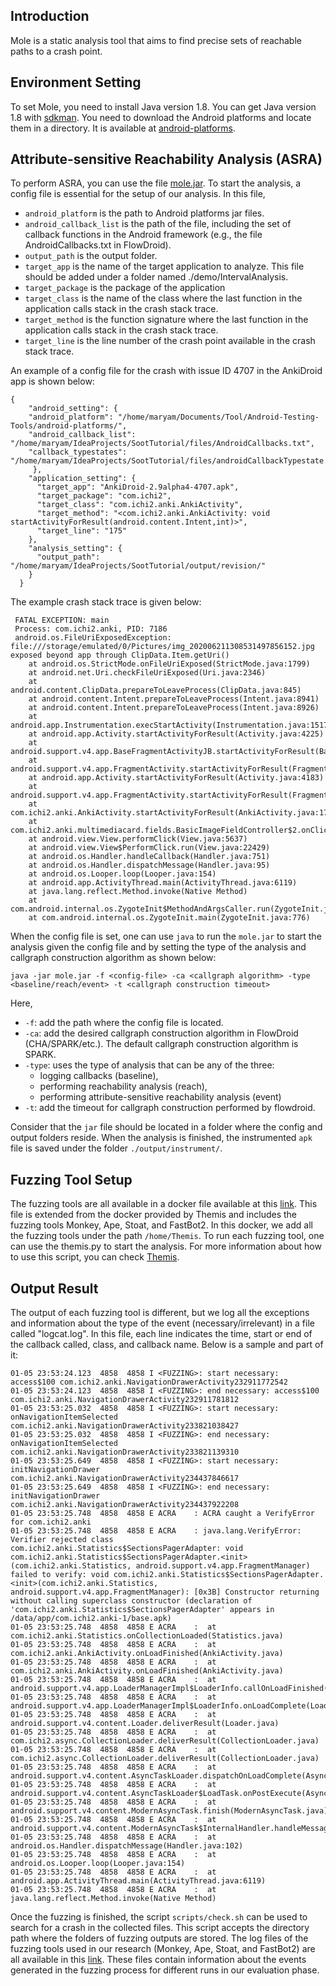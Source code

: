 ## Introduction
Mole is a static analysis tool that aims to find precise sets of reachable paths to a crash point. 

## Environment Setting
To set Mole, you need to install Java version 1.8. You can get Java version 1.8 with [sdkman](https://sdkman.io/).
You need to download the Android platforms and locate them in a directory. It is available at [android-platforms](https://github.com/Sable/android-platforms). 

## Attribute-sensitive Reachability Analysis (ASRA)
To perform ASRA, you can use the file [mole.jar](https://hkustconnect-my.sharepoint.com/:f:/g/personal/mamt_connect_ust_hk/EtUpYqtvhrtJnlPH_zwuGxcBG2muF2BS7rN49dYdw6h50Q?e=Fbimep). To start the analysis, a config file is essential for the setup of our analysis. In this file,
- `android_platform` is the path to Android platforms jar files. 
- `android_callback_list` is the path of the file, including the set of callback functions in the Android framework (e.g., the file AndroidCallbacks.txt in FlowDroid).
- `output_path` is the output folder.
- `target_app` is the name of the target application to analyze. This file should be added under a folder named ./demo/IntervalAnalysis.  
- `target_package` is the package of the application
- `target_class` is the name of the class where the last function in the application calls stack in the crash stack trace.
- `target_method` is the function signature where the last function in the application calls stack in the crash stack trace.
- `target_line` is the line number of the crash point available in the crash stack trace.

An example of a config file for the crash with issue ID 4707 in the AnkiDroid app is shown below:
````
{
	"android_setting": {
    "android_platform": "/home/maryam/Documents/Tool/Android-Testing-Tools/android-platforms/",
    "android_callback_list": "/home/maryam/IdeaProjects/SootTutorial/files/AndroidCallbacks.txt",
    "callback_typestates": "/home/maryam/IdeaProjects/SootTutorial/files/androidCallbackTypestate.xml"
 	 },
    "application_setting": { 
      "target_app": "AnkiDroid-2.9alpha4-4707.apk",
      "target_package": "com.ichi2",
      "target_class": "com.ichi2.anki.AnkiActivity",
      "target_method": "<com.ichi2.anki.AnkiActivity: void startActivityForResult(android.content.Intent,int)>",
      "target_line": "175"
    },
    "analysis_setting": {
      "output_path": "/home/maryam/IdeaProjects/SootTutorial/output/revision/"
    }
  }

````
The example crash stack trace is given below:
````
 FATAL EXCEPTION: main
 Process: com.ichi2.anki, PID: 7186
 android.os.FileUriExposedException: file:///storage/emulated/0/Pictures/img_202006211308531497856152.jpg exposed beyond app through ClipData.Item.getUri()
 	at android.os.StrictMode.onFileUriExposed(StrictMode.java:1799)
 	at android.net.Uri.checkFileUriExposed(Uri.java:2346)
 	at android.content.ClipData.prepareToLeaveProcess(ClipData.java:845)
 	at android.content.Intent.prepareToLeaveProcess(Intent.java:8941)
 	at android.content.Intent.prepareToLeaveProcess(Intent.java:8926)
 	at android.app.Instrumentation.execStartActivity(Instrumentation.java:1517)
 	at android.app.Activity.startActivityForResult(Activity.java:4225)
 	at android.support.v4.app.BaseFragmentActivityJB.startActivityForResult(BaseFragmentActivityJB.java:50)
 	at android.support.v4.app.FragmentActivity.startActivityForResult(FragmentActivity.java:79)
 	at android.app.Activity.startActivityForResult(Activity.java:4183)
 	at android.support.v4.app.FragmentActivity.startActivityForResult(FragmentActivity.java:859)
 	at com.ichi2.anki.AnkiActivity.startActivityForResult(AnkiActivity.java:175)
 	at com.ichi2.anki.multimediacard.fields.BasicImageFieldController$2.onClick(BasicImageFieldController.java:125)
 	at android.view.View.performClick(View.java:5637)
 	at android.view.View$PerformClick.run(View.java:22429)
 	at android.os.Handler.handleCallback(Handler.java:751)
 	at android.os.Handler.dispatchMessage(Handler.java:95)
 	at android.os.Looper.loop(Looper.java:154)
 	at android.app.ActivityThread.main(ActivityThread.java:6119)
 	at java.lang.reflect.Method.invoke(Native Method)
 	at com.android.internal.os.ZygoteInit$MethodAndArgsCaller.run(ZygoteInit.java:886)
 	at com.android.internal.os.ZygoteInit.main(ZygoteInit.java:776)
````
When the config file is set, one can use `java` to run the `mole.jar` to start the analysis given the config file and by setting the type of the analysis and callgraph construction algorithm as shown below:
````
java -jar mole.jar -f <config-file> -ca <callgraph algorithm> -type <baseline/reach/event> -t <callgraph construction timeout>
````
Here,
- `-f`: add the path where the config file is located.
- `-ca`: add the desired callgraph construction algorithm in FlowDroid (CHA/SPARK/etc.). The default callgraph construction algorithm is SPARK.
- `-type`: uses the type of analysis that can be any of the three:
  - logging callbacks (baseline),
  - performing reachability analysis (reach),
  - performing attribute-sensitive reachability analysis (event)
- `-t`: add the timeout for callgraph construction performed by flowdroid.

Consider that the `jar` file should be located in a folder where the config and output folders reside. When the analysis is finished, the instrumented `apk` file is saved under the folder `./output/instrument/`.

## Fuzzing Tool Setup
The fuzzing tools are all available in a docker file available at this [link](https://hkustconnect-my.sharepoint.com/:u:/g/personal/mamt_connect_ust_hk/Eeb9jDXM4iFDoh5OJIo2h94BDTz7Gg80ukKM4HNWMFQ19Q?e=gJWZu0). This file is extended from the docker provided by Themis and includes the fuzzing tools Monkey, Ape, Stoat, and FastBot2. In this docker, we add all the fuzzing tools under the path `/home/Themis`. To run each fuzzing tool, one can use the themis.py to start the analysis. For more information about how to use this script, you can check [Themis](https://github.com/the-themis-benchmarks/home).


## Output Result
The output of each fuzzing tool is different, but we log all the exceptions and information about the type of the event (necessary/irrelevant) in a file called "logcat.log". In this file, each line indicates the time, start or end of the callback called, class, and callback name. Below is a sample and part of it: 

````
01-05 23:53:24.123  4858  4858 I <FUZZING>: start necessary: access$100 com.ichi2.anki.NavigationDrawerActivity232911772542
01-05 23:53:24.123  4858  4858 I <FUZZING>: end necessary: access$100 com.ichi2.anki.NavigationDrawerActivity232911781812
01-05 23:53:25.032  4858  4858 I <FUZZING>: start necessary: onNavigationItemSelected com.ichi2.anki.NavigationDrawerActivity233821038427
01-05 23:53:25.032  4858  4858 I <FUZZING>: end necessary: onNavigationItemSelected com.ichi2.anki.NavigationDrawerActivity233821139310
01-05 23:53:25.649  4858  4858 I <FUZZING>: start necessary: initNavigationDrawer com.ichi2.anki.NavigationDrawerActivity234437846617
01-05 23:53:25.649  4858  4858 I <FUZZING>: end necessary: initNavigationDrawer com.ichi2.anki.NavigationDrawerActivity234437922208
01-05 23:53:25.748  4858  4858 E ACRA    : ACRA caught a VerifyError for com.ichi2.anki
01-05 23:53:25.748  4858  4858 E ACRA    : java.lang.VerifyError: Verifier rejected class com.ichi2.anki.Statistics$SectionsPagerAdapter: void com.ichi2.anki.Statistics$SectionsPagerAdapter.<init>(com.ichi2.anki.Statistics, android.support.v4.app.FragmentManager) failed to verify: void com.ichi2.anki.Statistics$SectionsPagerAdapter.<init>(com.ichi2.anki.Statistics, android.support.v4.app.FragmentManager): [0x3B] Constructor returning without calling superclass constructor (declaration of 'com.ichi2.anki.Statistics$SectionsPagerAdapter' appears in /data/app/com.ichi2.anki-1/base.apk)
01-05 23:53:25.748  4858  4858 E ACRA    : 	at com.ichi2.anki.Statistics.onCollectionLoaded(Statistics.java)
01-05 23:53:25.748  4858  4858 E ACRA    : 	at com.ichi2.anki.AnkiActivity.onLoadFinished(AnkiActivity.java)
01-05 23:53:25.748  4858  4858 E ACRA    : 	at com.ichi2.anki.AnkiActivity.onLoadFinished(AnkiActivity.java)
01-05 23:53:25.748  4858  4858 E ACRA    : 	at android.support.v4.app.LoaderManagerImpl$LoaderInfo.callOnLoadFinished(LoaderManager.java)
01-05 23:53:25.748  4858  4858 E ACRA    : 	at android.support.v4.app.LoaderManagerImpl$LoaderInfo.onLoadComplete(LoaderManager.java)
01-05 23:53:25.748  4858  4858 E ACRA    : 	at android.support.v4.content.Loader.deliverResult(Loader.java)
01-05 23:53:25.748  4858  4858 E ACRA    : 	at com.ichi2.async.CollectionLoader.deliverResult(CollectionLoader.java)
01-05 23:53:25.748  4858  4858 E ACRA    : 	at com.ichi2.async.CollectionLoader.deliverResult(CollectionLoader.java)
01-05 23:53:25.748  4858  4858 E ACRA    : 	at android.support.v4.content.AsyncTaskLoader.dispatchOnLoadComplete(AsyncTaskLoader.java)
01-05 23:53:25.748  4858  4858 E ACRA    : 	at android.support.v4.content.AsyncTaskLoader$LoadTask.onPostExecute(AsyncTaskLoader.java)
01-05 23:53:25.748  4858  4858 E ACRA    : 	at android.support.v4.content.ModernAsyncTask.finish(ModernAsyncTask.java)
01-05 23:53:25.748  4858  4858 E ACRA    : 	at android.support.v4.content.ModernAsyncTask$InternalHandler.handleMessage(ModernAsyncTask.java)
01-05 23:53:25.748  4858  4858 E ACRA    : 	at android.os.Handler.dispatchMessage(Handler.java:102)
01-05 23:53:25.748  4858  4858 E ACRA    : 	at android.os.Looper.loop(Looper.java:154)
01-05 23:53:25.748  4858  4858 E ACRA    : 	at android.app.ActivityThread.main(ActivityThread.java:6119)
01-05 23:53:25.748  4858  4858 E ACRA    : 	at java.lang.reflect.Method.invoke(Native Method)
````

Once the fuzzing is finished, the script `scripts/check.sh` can be used to search for a crash in the collected files. This script accepts the directory path where the folders of fuzzing outputs are stored. 
The log files of the fuzzing tools used in our research (Monkey, Ape, Stoat, and FastBot2) are all available in this [link](https://hkustconnect-my.sharepoint.com/:u:/g/personal/mamt_connect_ust_hk/EcaM0uwNAjRNtKaLtpFjnfYBkfwTmy_vVWtYNpp0AnvNFA?e=9SDDAF). These files contain information about the events generated in the fuzzing process for different runs in our evaluation phase. 
